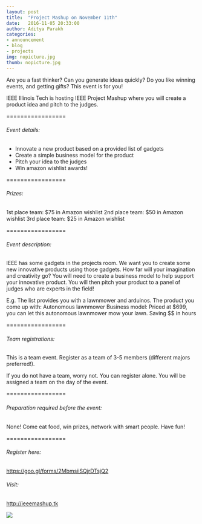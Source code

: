 ```yaml
---
layout: post
title:  "Project Mashup on November 11th"
date:   2016-11-05 20:33:00
author: Aditya Parakh
categories: 
- announcement
- blog
- projects
img: nopicture.jpg
thumb: nopicture.jpg
---
```

<!--http://i.imgur.com/NOhBK3p.jpg-->
Are you a fast thinker? Can you generate ideas quickly? Do you like winning events, and getting gifts? This event is for you! 

IEEE Illinois Tech is hosting IEEE Project Mashup where you will create a product idea and pitch to the judges.
<!--more-->

=================

<h6>Event details:</h6>

- Innovate a new product based on a provided list of gadgets
- Create a simple business model for the product
- Pitch your idea to the judges
- Win amazon wishlist awards!

=================

<h6>Prizes:</h6>

1st place team: $75 in Amazon wishlist 
2nd place team: $50 in Amazon wishlist
3rd place team: $25 in Amazon wishlist

=================

<h6>Event description:</h6>

IEEE has some gadgets in the projects room. We want you to create some new innovative products using those gadgets. How far will your imagination and creativity go? You will need to create a business model to help support your innovative product. You will then pitch your product to a panel of judges who are experts in the field!

E.g. The list provides you with a lawnmower and arduinos.
The product you come up with: Autonomous lawnmower
Business model: Priced at $699, you can let this autonomous lawnmower mow your lawn. Saving $$ in hours

=================

<h6>Team registrations:</h6>

This is a team event. Register as a team of 3-5 members (different majors preferred!). 

If you do not have a team, worry not. You can register alone. You will be assigned a team on the day of the event. 

=================

<h6>Preparation required before the event:</h6>

None! Come eat food, win prizes, network with smart people. Have fun!

=================

<h6>Register here:</h6>

<a href="https://goo.gl/forms/2MbmsiiSQjrDTsjQ2">https://goo.gl/forms/2MbmsiiSQjrDTsjQ2</a>

<h6>Visit:</h6>

<a href="http://ieeemashup.tk">http://ieeemashup.tk</a>

<img src="http://i.imgur.com/cQUHmrR.jpg"/>

